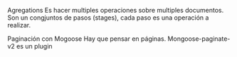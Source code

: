 Agregations
Es hacer multiples operaciones sobre multiples documentos.
Son un congjuntos de pasos (stages), cada paso es una operación a realizar. 

Paginación con Mogoose
Hay que pensar en páginas.
Mongoose-paginate-v2 es un plugin
